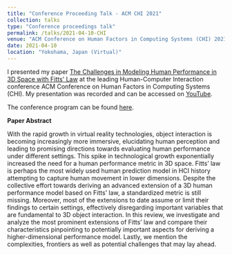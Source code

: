 ```yaml
---
title: "Conference Proceeding Talk - ACM CHI 2021"
collection: talks
type: "Conference proceedings talk"
permalink: /talks/2021-04-10-CHI
venue: "ACM Conference on Human Factors in Computing Systems (CHI) 2021"
date: 2021-04-10
location: "Yokohama, Japan (Virtual)"
---
```


I presented my paper [The Challenges in Modeling Human Performance in 3D Space with Fitts' Law](https://dl.acm.org/doi/10.1145/3411763.3443442) at the leading Human-Computer Interaction conference ACM Conference on Human Factors in Computing Systems (CHI). My presentation was recorded and can be accessed on [YouTube](https://www.youtube.com/watch?v=n96uDv84AbM). 

The conference program can be found [here](https://programs.sigchi.org/chi/2021/program/content/56833).

<b> Paper Abstract </b>

With the rapid growth in virtual reality technologies, object interaction is becoming increasingly more immersive, elucidating human perception and leading to promising directions towards evaluating human performance under different settings. This spike in technological growth exponentially increased the need for a human performance metric in 3D space. Fitts’ law is perhaps the most widely used human prediction model in HCI history attempting to capture human movement in lower dimensions. Despite the collective effort towards deriving an advanced extension of a 3D human performance model based on Fitts’ law, a standardized metric is still missing. Moreover, most of the extensions to date assume or limit their findings to certain settings, effectively disregarding important variables that are fundamental to 3D object interaction. In this review, we investigate and analyze the most prominent extensions of Fitts’ law and compare their characteristics pinpointing to potentially important aspects for deriving a higher-dimensional performance model. Lastly, we mention the complexities, frontiers as well as potential challenges that may lay ahead.



